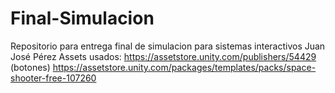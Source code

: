 # Final-Simulacion
 Repositorio para entrega final de simulacion para sistemas interactivos 
Juan José Pérez
Assets usados: https://assetstore.unity.com/publishers/54429 (botones)
https://assetstore.unity.com/packages/templates/packs/space-shooter-free-107260
